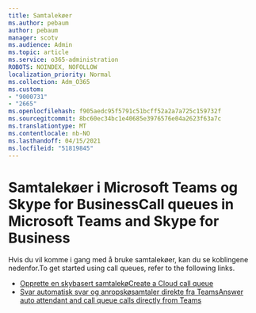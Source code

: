 ```yaml
---
title: Samtalekøer
ms.author: pebaum
author: pebaum
manager: scotv
ms.audience: Admin
ms.topic: article
ms.service: o365-administration
ROBOTS: NOINDEX, NOFOLLOW
localization_priority: Normal
ms.collection: Adm_O365
ms.custom:
- "9000731"
- "2665"
ms.openlocfilehash: f905aedc95f5791c51bcff52a2a7a725c159732f
ms.sourcegitcommit: 8bc60ec34bc1e40685e3976576e04a2623f63a7c
ms.translationtype: MT
ms.contentlocale: nb-NO
ms.lasthandoff: 04/15/2021
ms.locfileid: "51819845"
---
```

# <a name="call-queues-in-microsoft-teams-and-skype-for-business"></a><span data-ttu-id="14a40-102">Samtalekøer i Microsoft Teams og Skype for Business</span><span class="sxs-lookup"><span data-stu-id="14a40-102">Call queues in Microsoft Teams and Skype for Business</span></span> 

<span data-ttu-id="14a40-103">Hvis du vil komme i gang med å bruke samtalekøer, kan du se koblingene nedenfor.</span><span class="sxs-lookup"><span data-stu-id="14a40-103">To get started using call queues, refer to the following links.</span></span>

- [<span data-ttu-id="14a40-104">Opprette en skybasert samtalekø</span><span class="sxs-lookup"><span data-stu-id="14a40-104">Create a Cloud call queue</span></span>](https://docs.microsoft.com/microsoftteams/create-a-phone-system-call-queue)
- [<span data-ttu-id="14a40-105">Svar automatisk svar og anropskøsamtaler direkte fra Teams</span><span class="sxs-lookup"><span data-stu-id="14a40-105">Answer auto attendant and call queue calls directly from Teams</span></span>](https://docs.microsoft.com/microsoftteams/answer-auto-attendant-and-call-queue-calls)